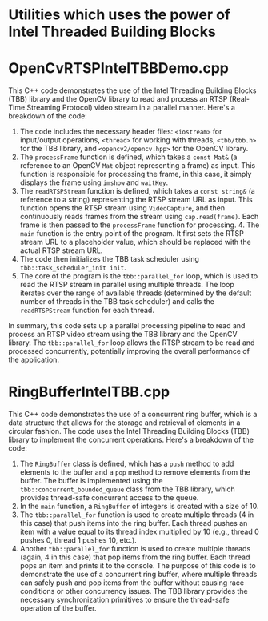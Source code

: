 # Utilities which uses the power of Intel Threaded Building Blocks
# OpenCvRTSPIntelTBBDemo.cpp
This C++ code demonstrates the use of the Intel Threading Building Blocks (TBB) library and the OpenCV library to read and process an RTSP (Real-Time Streaming Protocol) video stream in a parallel manner. 
Here's a breakdown of the code: 
1. The code includes the necessary header files: `<iostream>` for input/output operations, `<thread>` for working with threads, `<tbb/tbb.h>` for the TBB library, and `<opencv2/opencv.hpp>` for the OpenCV library.
2. The `processFrame` function is defined, which takes a `const Mat&` (a reference to an OpenCV `Mat` object representing a frame) as input. This function is responsible for processing the frame, in this case, it simply displays the frame using `imshow` and `waitKey`.
3. The `readRTSPStream` function is defined, which takes a `const string&` (a reference to a string) representing the RTSP stream URL as input. This function opens the RTSP stream using `VideoCapture`, and then continuously reads frames from the stream using `cap.read(frame)`. Each frame is then passed to the `processFrame` function for processing. 4. The `main` function is the entry point of the program. It first sets the RTSP stream URL to a placeholder value, which should be replaced with the actual RTSP stream URL.
5. The code then initializes the TBB task scheduler using `tbb::task_scheduler_init init`.
6. The core of the program is the `tbb::parallel_for` loop, which is used to read the RTSP stream in parallel using multiple threads. The loop iterates over the range of available threads (determined by the default number of threads in the TBB task scheduler) and calls the `readRTSPStream` function for each thread.

In summary, this code sets up a parallel processing pipeline to read and process an RTSP video stream using the TBB library and the OpenCV library. The `tbb::parallel_for` loop allows the RTSP stream to be read and processed concurrently, potentially improving the overall performance of the application.

# RingBufferIntelTBB.cpp
This C++ code demonstrates the use of a concurrent ring buffer, which is a data structure that allows for the storage and retrieval of elements in a circular fashion. The code uses the Intel Threading Building Blocks (TBB) library to implement the concurrent operations. 
Here's a breakdown of the code: 
1. The `RingBuffer` class is defined, which has a `push` method to add elements to the buffer and a `pop` method to remove elements from the buffer. The buffer is implemented using the `tbb::concurrent_bounded_queue` class from the TBB library, which provides thread-safe concurrent access to the queue.
2. In the `main` function, a `RingBuffer` of integers is created with a size of 10.
3. The `tbb::parallel_for` function is used to create multiple threads (4 in this case) that push items into the ring buffer. Each thread pushes an item with a value equal to its thread index multiplied by 10 (e.g., thread 0 pushes 0, thread 1 pushes 10, etc.).
4. Another `tbb::parallel_for` function is used to create multiple threads (again, 4 in this case) that pop items from the ring buffer. Each thread pops an item and prints it to the console.
The purpose of this code is to demonstrate the use of a concurrent ring buffer, where multiple threads can safely push and pop items from the buffer without causing race conditions or other concurrency issues. The TBB library provides the necessary synchronization primitives to ensure the thread-safe operation of the buffer.
